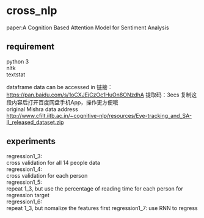 # cross_nlp
paper:A Cognition Based Attention Model for Sentiment Analysis
## requirement
python 3  
nltk  
textstat  

dataframe data can be accessed in 
链接：https://pan.baidu.com/s/1oCXJEjCzOc1HuOn8ONzdhA 
提取码：3ecs 
复制这段内容后打开百度网盘手机App，操作更方便哦  
original Mishra data address  
http://www.cfilt.iitb.ac.in/~cognitive-nlp/resources/Eye-tracking_and_SA-II_released_dataset.zip

## experiments
regression1_3:  
cross validation for all 14 people data  
regression1_4:  
cross validation for each person  
regression1_5:  
repeat 1_3, but use the percentage of reading time for each person for regression target  
regression1_6:  
repeat 1_3, but nomalize the features first
regression1_7:
use RNN to regress 